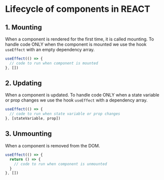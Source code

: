 # Lifecycle of components in REACT

## 1. Mounting
When a component is rendered for the first time, it is called mounting. 
To handle code ONLY when the component is mounted we use the hook `useEffect` with an empty dependency array.

```jsx
useEffect(() => {
  // code to run when component is mounted
}, [])
```

## 2. Updating
When a component is updated. 
To handle code ONLY when a state variable or prop changes we use the hook `useEffect` with a dependency array.

```jsx
useEffect(() => {
  // code to run when state variable or prop changes
}, [stateVariable, prop])
```

## 3. Unmounting
When a component is removed from the DOM.

```jsx
useEffect(() => {
  return () => {
    // code to run when component is unmounted
  }
}, [])
```